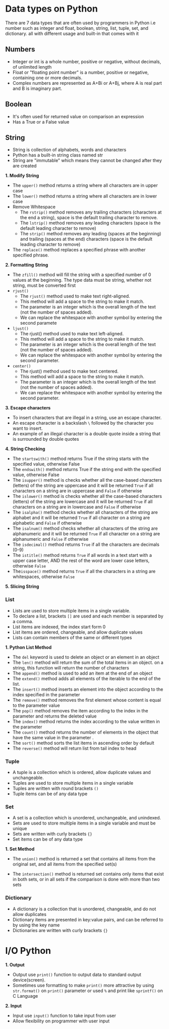# Data types on Python

There are 7 data types that are often used by programmers in Python i.e number such as integer and float, boolean, string, list, tuple, set, and dictionary. all with different usage and built-in that comes with it

## Numbers ##

* Integer or int is a whole number, positive or negative, without decimals, of unlimited length
* Float or "floating point number" is a number, positive or negative, containing one or more decimals.
* Complex numbers are represented as A+Bi or A+Bj, where A is real part and B is imaginary part.

## Boolean ##
* It's often used for returned value on comparison an expression
* Has a True or a False value

## String ##
* String is collection of alphabets, words and characters
* Python has a built-in string class named str
* String are "immutable" which means they cannot be changed after they are created

__1. Modify String__
* The `upper()` method returns a string where all characters are in upper case
* The `lower()` method returns a string where all characters are in lower case
* Remove Whitespace
    * The `rstrip()` method removes any trailing characters (characters at the end a string), space is the default trailing character to remove.
    * The `lstrip()` method removes any leading characters (space is the default leading character to remove)
    * The `strip()` method removes any leading (spaces at the beginning) and trailing (spaces at the end) characters (space is the default leading character to remove)
* The `replace()` method replaces a specified phrase with another specified phrase.

__2. Formatting String__  
* The `zfill()` method will fill the string with a specified number of 0 values at the beginning. The type data must be string, whether not string, must be converted first
* `rjust()`
    * The `rjust()` method used to make text right-aligned.
    * This method will add a space to the string to make it match.
    * The parameter is an integer which is the overall length of the text (not the number of spaces added).
    * We can replace the whitespace with another symbol by entering the second paramete
* `ljust()`
    * The rjust() method used to make text left-aligned.
    * This method will add a space to the string to make it match.
    * The parameter is an integer which is the overall length of the text (not the number of spaces added).
    * We can replace the whitespace with another symbol by entering the second parameter.
* `center()`
    * The rjust() method used to make text centered.
    * This method will add a space to the string to make it match.
    * The parameter is an integer which is the overall length of the text (not the number of spaces added).
    * We can replace the whitespace with another symbol by entering the second parameter.

__3. Escape characters__
* To insert characters that are illegal in a string, use an escape character.
* An escape character is a backslash `\` followed by the character you want to insert.
* An example of an illegal character is a double quote inside a string that is surrounded by double quotes

__4. String Checking__
* The `startswith()` method returns True if the string starts with the specified value, otherwise False
* The `endswith()` method returns True if the string end with the specified value, otherwise False
* The `isupper()` method is checks whether all the case-based characters (letters) of the string are uppercase and it will be returned `True` if all characters on  a string are in uppercase and `False` if otherwise
* The `islower()` method is checks whether all the case-based characters (letters) of the string are lowercase and it will be returned `True` if all characters on  a string are in lowercase and `False` if otherwise
* The `isalpha()` method checks whether all characters of the string are alphabet and it will be returned `True` if all character on a string are alphabetic and `False` if otherwise
* The `isalnum()` method checks whether all characters of the string are alphanumeric and it will be returned `True` if all character on a string are alphanumeric and `False` if otherwise
* The `isdecimal()` method returns `True` if all the characters are decimals (0-9)
* The `istitle()` method returns `True` if all words in a text start with a upper case letter, AND the rest of the word are lower case letters, otherwise `False`
* The`isspace()`  method returns `True` if all the characters in a string are whitespaces, otherwise `False`

__5. Slicing String__  

### List ###
* Lists are used to store multiple items in a single variable.
* To declare a list, brackets `[]` are used and each member is separated by a comma.
* List items are indexed, the index start form 0
* List items are ordered, changeable, and allow duplicate values
* Lists can contain members of the same or different types

__1. Python List Method__
* The `del` keyword is used to delete an object or an element in an object
* The `len()` method will return the sum of the total items in an object. on a string, this function will return the number of characters
* The `append()` method is used to add an item at the end of an object
* The `extend()` method adds all elements of the iterable to the end of the list.
* The `insert()` method inserts an element into the object according to the index specified in the parameter
* The `remove()` method removes the first element whose content is equal to the parameter value
* The `pop()` method removes the item according to the index in the parameter and returns the deleted value
* The `index()` method returns the index according to the value written in the parameter
* The `count()` method returns the number of elements in the object that have the same value in the parameter .
* The `sort()` method sorts the list items in ascending order by default
* The `reverse()` method will return list from tail index to head

### Tuple ###
* A tuple is a collection which is ordered, allow duplicate values and unchangeable.
* Tuples are used to store multiple items in a single variable
* Tuples are written with round brackets `()`
* Tuple items can be of any data type

### Set ###
* A set is a collection which is unordered, unchangeable, and unindexed.
* Sets are used to store multiple items in a single variable and must be unique
* Sets are written with curly brackets `{}`
* Set items can be of any data type

__1. Set Method__
* The `union()` method is returned a set that contains all items from the original set, and all items from the specified set(s)

* The `intersection()` method is returned set contains only items that exist in both sets, or in all sets if the comparison is done with more than two sets

### Dictionary ###
* A dictionary is a collection that is unordered, changeable, and do not allow duplicates
* Dictionary items are presented in key:value pairs, and can be referred to by using the key name
* Dictionaries are written with curly brackets `{}`

# I/O Python 
__1. Output__
* Output use `print()` function to output data to standard output device(screen).
* Sometimes use formatting to make `print()` more attractive by using `str.format()` on `print()` parameter or used `%` and print like `sprintf()` on C Language

__2. Input__
* Input use `input()` function to take input from user
* Allow flexibility on programmer with user input
